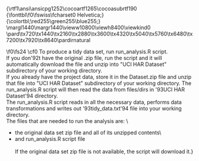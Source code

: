 {\rtf1\ansi\ansicpg1252\cocoartf1265\cocoasubrtf190
{\fonttbl\f0\fswiss\fcharset0 Helvetica;}
{\colortbl;\red255\green255\blue255;}
\margl1440\margr1440\vieww10800\viewh8400\viewkind0
\pard\tx720\tx1440\tx2160\tx2880\tx3600\tx4320\tx5040\tx5760\tx6480\tx7200\tx7920\tx8640\pardirnatural

\f0\fs24 \cf0 To produce a tidy data set, run run_analysis.R script.\
If you don\'92t have the original .zip file, run the script and it will automatically download the file and unzip into "UCI HAR Dataset" subdirectory of your working directory.\
If you already have the project data, store it in the Dataset.zip file and unzip that file into "UCI HAR Dataset" subdirectory of your working directory.  The run_analysis.R script will then read the data from files/dirs in \'93UCI HAR Dataset\'94 directory.\
The run_analysis.R script reads in all the necessary data, performs data transformations and writes out \'93tidy_data.txt\'94 file into your working directory.\
The files that are needed to run the analysis are: \
- the original data set zip file and all of its unzipped contents\
- and run_analysis.R script file\
\
If the original data set zip file is not available, the script will download it.}